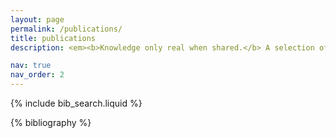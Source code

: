 ```yaml
---
layout: page
permalink: /publications/
title: publications
description: <em><b>Knowledge only real when shared.</b> A selection of my  favourite research publications as journal papers or conference proceedings.</em>

nav: true
nav_order: 2
---
```


<!-- _pages/publications.md -->

<!-- Bibsearch Feature -->

{% include bib_search.liquid %}

<div class="publications">

{% bibliography %}

</div>
